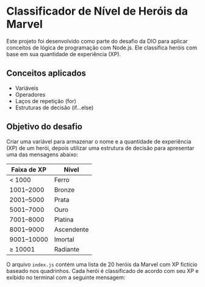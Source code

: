 #  Classificador de Nível de Heróis da Marvel

Este projeto foi desenvolvido como parte do desafio da DIO para aplicar conceitos de lógica de programação com Node.js. Ele classifica heróis com base em sua quantidade de experiência (XP).

##  Conceitos aplicados

- Variáveis
- Operadores
- Laços de repetição (for)
- Estruturas de decisão (if...else)

##  Objetivo do desafio

Criar uma variável para armazenar o nome e a quantidade de experiência (XP) de um herói, depois utilizar uma estrutura de decisão para apresentar uma das mensagens abaixo:

| Faixa de XP       | Nível       |
|-------------------|-------------|
| < 1000            | Ferro       |
| 1001–2000         | Bronze      |
| 2001–5000         | Prata       |
| 5001–7000         | Ouro        |
| 7001–8000         | Platina     |
| 8001–9000         | Ascendente  |
| 9001–10000        | Imortal     |
| ≥ 10001           | Radiante    |

O arquivo `index.js` contém uma lista de 20 heróis da Marvel com XP fictício baseado nos quadrinhos. Cada herói é classificado de acordo com seu XP e exibido no terminal com a seguinte mensagem:
